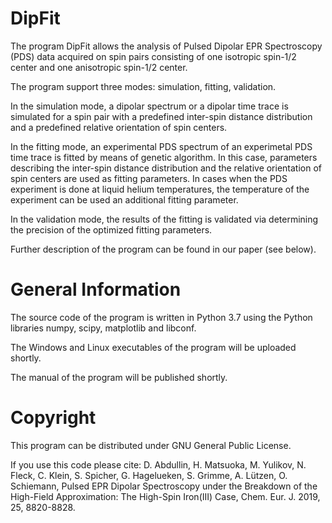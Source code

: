 DipFit
=========
The program DipFit allows the analysis of Pulsed Dipolar EPR Spectroscopy (PDS) data acquired on spin pairs consisting of one isotropic spin-1/2 center and one anisotropic spin-1/2 center.

The program support three modes: simulation, fitting, validation.

In the simulation mode, a dipolar spectrum or a dipolar time trace is simulated for a spin pair with a predefined inter-spin distance distribution and a predefined relative orientation of spin centers.

In the fitting mode, an experimental PDS spectrum of an experimetal PDS time trace is fitted by means of genetic algorithm. In this case, parameters describing the inter-spin distance distribution and the relative orientation of spin centers are used as fitting parameters. In cases when the PDS experiment is done at liquid helium temperatures, the temperature of the experiment can be used an additional fitting parameter.

In the validation mode, the results of the fitting is validated via determining the precision of the optimized fitting parameters.

Further description of the program can be found in our paper (see below).

General Information
=========
The source code of the program is written in Python 3.7 using the Python libraries numpy, scipy, matplotlib and libconf.

The Windows and Linux executables of the program will be uploaded shortly.

The manual of the program will be published shortly.

Copyright
=========
This program can be distributed under GNU General Public License.

If you use this code please cite: D. Abdullin, H. Matsuoka, M. Yulikov, N. Fleck, C. Klein, S. Spicher, G. Hagelueken, S. Grimme, A. Lützen, O. Schiemann, Pulsed EPR Dipolar Spectroscopy under the Breakdown of the High-Field Approximation: The High-Spin Iron(III) Case,
Chem. Eur. J. 2019, 25, 8820-8828.
